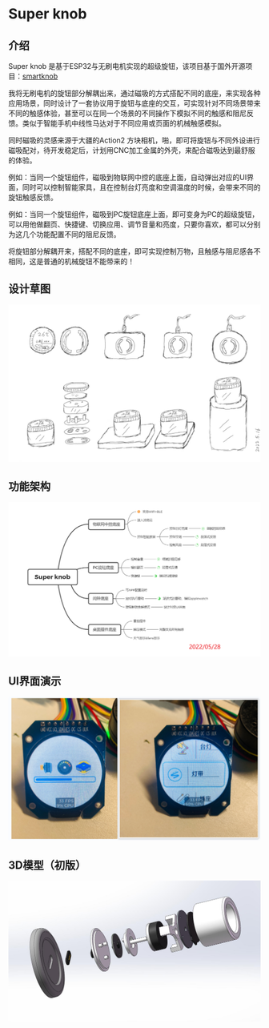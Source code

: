 # Super knob

## 介绍
Super knob 是基于ESP32与无刷电机实现的超级旋钮，该项目基于国外开源项目：[smartknob](https://github.com/scottbez1/smartknob)

我将无刷电机的旋钮部分解耦出来，通过磁吸的方式搭配不同的底座，来实现各种应用场景，同时设计了一套协议用于旋钮与底座的交互，可实现针对不同场景带来不同的触感体验，甚至可以在同一个场景的不同操作下模拟不同的触感和阻尼反馈。类似于智能手机中线性马达对于不同应用或页面的机械触感模拟。

同时磁吸的灵感来源于大疆的Action2 方块相机，啪，即可将旋钮与不同外设进行磁吸配对，待开发稳定后，计划用CNC加工金属的外壳，来配合磁吸达到最舒服的体验。

例如：当同一个旋钮组件，磁吸到物联网中控的底座上面，自动弹出对应的UI界面，同时可以控制智能家具，且在控制台灯亮度和空调温度的时候，会带来不同的旋钮触感反馈。

例如：当同一个旋钮组件，磁吸到PC旋钮底座上面，即可变身为PC的超级旋钮，可以用他做翻页、快捷键、切换应用、调节音量和亮度，只要你喜欢，都可以分别为这几个功能配置不同的阻尼反馈。

将旋钮部分解耦开来，搭配不同的底座，即可实现控制万物，且触感与阻尼感各不相同，这是普通的机械旋钮不能带来的！

## 设计草图

![my_plan_pic](Docs/images/my_plan_pic.jpg)

## 功能架构

![my_plan_pic](Docs/images/super_knod_xmind.png)

## UI界面演示

![ui_1](Docs/images/ui_3.png)

## 3D模型（初版）

![ui_1](Docs/images/3Dmodule.jpg)